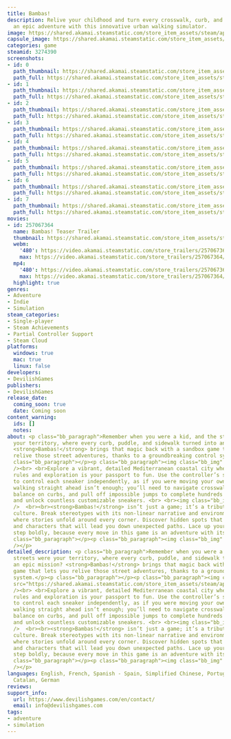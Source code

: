 ```yaml
---
title: Bambas!
description: Relive your childhood and turn every crosswalk, curb, and puddle into
  an epic adventure with this innovative urban walking simulator.
image: https://shared.akamai.steamstatic.com/store_item_assets/steam/apps/3274390/header.jpg?t=1730191414
capsule_image: https://shared.akamai.steamstatic.com/store_item_assets/steam/apps/3274390/adf13203c96d06b9596e2a301d6fc03575f05974/capsule_231x87.jpg?t=1730191414
categories: game
steamid: 3274390
screenshots:
- id: 0
  path_thumbnail: https://shared.akamai.steamstatic.com/store_item_assets/steam/apps/3274390/ss_7c64a34c83ab8fff5293adc24a7afbf4948127a7.600x338.jpg?t=1730191414
  path_full: https://shared.akamai.steamstatic.com/store_item_assets/steam/apps/3274390/ss_7c64a34c83ab8fff5293adc24a7afbf4948127a7.1920x1080.jpg?t=1730191414
- id: 1
  path_thumbnail: https://shared.akamai.steamstatic.com/store_item_assets/steam/apps/3274390/ss_73056cefbfad06fb8bdf39d44b51ac55c5d509e4.600x338.jpg?t=1730191414
  path_full: https://shared.akamai.steamstatic.com/store_item_assets/steam/apps/3274390/ss_73056cefbfad06fb8bdf39d44b51ac55c5d509e4.1920x1080.jpg?t=1730191414
- id: 2
  path_thumbnail: https://shared.akamai.steamstatic.com/store_item_assets/steam/apps/3274390/ss_5fb7f90d30b15fe92746bbcfdb82a206c50e884f.600x338.jpg?t=1730191414
  path_full: https://shared.akamai.steamstatic.com/store_item_assets/steam/apps/3274390/ss_5fb7f90d30b15fe92746bbcfdb82a206c50e884f.1920x1080.jpg?t=1730191414
- id: 3
  path_thumbnail: https://shared.akamai.steamstatic.com/store_item_assets/steam/apps/3274390/ss_d992eba198280d70d0b40cf76e2f6bf471b8efe6.600x338.jpg?t=1730191414
  path_full: https://shared.akamai.steamstatic.com/store_item_assets/steam/apps/3274390/ss_d992eba198280d70d0b40cf76e2f6bf471b8efe6.1920x1080.jpg?t=1730191414
- id: 4
  path_thumbnail: https://shared.akamai.steamstatic.com/store_item_assets/steam/apps/3274390/ss_670af7e9d51ce8d9077ec186cb7b498840542603.600x338.jpg?t=1730191414
  path_full: https://shared.akamai.steamstatic.com/store_item_assets/steam/apps/3274390/ss_670af7e9d51ce8d9077ec186cb7b498840542603.1920x1080.jpg?t=1730191414
- id: 5
  path_thumbnail: https://shared.akamai.steamstatic.com/store_item_assets/steam/apps/3274390/ss_a3774f334ff109502c67aa0132c9dd9f0484e0cb.600x338.jpg?t=1730191414
  path_full: https://shared.akamai.steamstatic.com/store_item_assets/steam/apps/3274390/ss_a3774f334ff109502c67aa0132c9dd9f0484e0cb.1920x1080.jpg?t=1730191414
- id: 6
  path_thumbnail: https://shared.akamai.steamstatic.com/store_item_assets/steam/apps/3274390/ss_e24bb5376b92b35b347dc34333924a956dabc9ef.600x338.jpg?t=1730191414
  path_full: https://shared.akamai.steamstatic.com/store_item_assets/steam/apps/3274390/ss_e24bb5376b92b35b347dc34333924a956dabc9ef.1920x1080.jpg?t=1730191414
- id: 7
  path_thumbnail: https://shared.akamai.steamstatic.com/store_item_assets/steam/apps/3274390/ss_75ee5665405bb0f1f1c21bca46a2dcd26d0702bd.600x338.jpg?t=1730191414
  path_full: https://shared.akamai.steamstatic.com/store_item_assets/steam/apps/3274390/ss_75ee5665405bb0f1f1c21bca46a2dcd26d0702bd.1920x1080.jpg?t=1730191414
movies:
- id: 257067364
  name: Bambas! Teaser Trailer
  thumbnail: https://shared.akamai.steamstatic.com/store_item_assets/steam/apps/257067364/8e2a93d544f007e058632022cdee0574455030eb/movie_600x337.jpg?t=1730190984
  webm:
    '480': https://video.akamai.steamstatic.com/store_trailers/257067364/movie480_vp9.webm?t=1730190984
    max: https://video.akamai.steamstatic.com/store_trailers/257067364/movie_max_vp9.webm?t=1730190984
  mp4:
    '480': https://video.akamai.steamstatic.com/store_trailers/257067364/movie480.mp4?t=1730190984
    max: https://video.akamai.steamstatic.com/store_trailers/257067364/movie_max.mp4?t=1730190984
  highlight: true
genres:
- Adventure
- Indie
- Simulation
steam_categories:
- Single-player
- Steam Achievements
- Partial Controller Support
- Steam Cloud
platforms:
  windows: true
  mac: true
  linux: false
developers:
- DevilishGames
publishers:
- DevilishGames
release_date:
  coming_soon: true
  date: Coming soon
content_warning:
  ids: []
  notes:
about: <p class="bb_paragraph">Remember when you were a kid, and the streets were
  your territory, where every curb, puddle, and sidewalk turned into an epic mission?
  <strong>Bambas!</strong> brings that magic back with a sandbox game that lets you
  relive those street adventures, thanks to a groundbreaking control system.</p><p
  class="bb_paragraph"></p><p class="bb_paragraph"><img class="bb_img" src="https://shared.akamai.steamstatic.com/store_item_assets/steam/apps/3274390/extras/bambas2.gif?t=1730191414"
  /><br> <br>Explore a vibrant, detailed Mediterranean coastal city where creativity
  rules and exploration is your passport to fun. Use the controller’s sticks and triggers
  to control each sneaker independently, as if you were moving your own feet. Here,
  walking straight ahead isn’t enough; you’ll need to navigate crosswalks, kick cans,
  balance on curbs, and pull off impossible jumps to complete hundreds of challenges
  and unlock countless customizable sneakers. <br> <br><img class="bb_img" src="https://shared.akamai.steamstatic.com/store_item_assets/steam/apps/3274390/extras/bambas1.gif?t=1730191414"
  />  <br><br><strong>Bambas!</strong> isn’t just a game; it’s a tribute to urban
  culture. Break stereotypes with its non-linear narrative and environmental storytelling,
  where stories unfold around every corner. Discover hidden spots that hold secrets
  and characters that will lead you down unexpected paths. Lace up your kicks and
  step boldly, because every move in this game is an adventure with its own style.</p><p
  class="bb_paragraph"></p><p class="bb_paragraph"><img class="bb_img" src="https://shared.akamai.steamstatic.com/store_item_assets/steam/apps/3274390/extras/logos_eu_shop.png?t=1730191414"
  /></p>
detailed_description: <p class="bb_paragraph">Remember when you were a kid, and the
  streets were your territory, where every curb, puddle, and sidewalk turned into
  an epic mission? <strong>Bambas!</strong> brings that magic back with a sandbox
  game that lets you relive those street adventures, thanks to a groundbreaking control
  system.</p><p class="bb_paragraph"></p><p class="bb_paragraph"><img class="bb_img"
  src="https://shared.akamai.steamstatic.com/store_item_assets/steam/apps/3274390/extras/bambas2.gif?t=1730191414"
  /><br> <br>Explore a vibrant, detailed Mediterranean coastal city where creativity
  rules and exploration is your passport to fun. Use the controller’s sticks and triggers
  to control each sneaker independently, as if you were moving your own feet. Here,
  walking straight ahead isn’t enough; you’ll need to navigate crosswalks, kick cans,
  balance on curbs, and pull off impossible jumps to complete hundreds of challenges
  and unlock countless customizable sneakers. <br> <br><img class="bb_img" src="https://shared.akamai.steamstatic.com/store_item_assets/steam/apps/3274390/extras/bambas1.gif?t=1730191414"
  />  <br><br><strong>Bambas!</strong> isn’t just a game; it’s a tribute to urban
  culture. Break stereotypes with its non-linear narrative and environmental storytelling,
  where stories unfold around every corner. Discover hidden spots that hold secrets
  and characters that will lead you down unexpected paths. Lace up your kicks and
  step boldly, because every move in this game is an adventure with its own style.</p><p
  class="bb_paragraph"></p><p class="bb_paragraph"><img class="bb_img" src="https://shared.akamai.steamstatic.com/store_item_assets/steam/apps/3274390/extras/logos_eu_shop.png?t=1730191414"
  /></p>
languages: English, French, Spanish - Spain, Simplified Chinese, Portuguese - Portugal,
  Catalan, German
reviews:
support_info:
  url: https://www.devilishgames.com/en/contact/
  email: info@devilishgames.com
tags:
- adventure
- simulation
---
```


